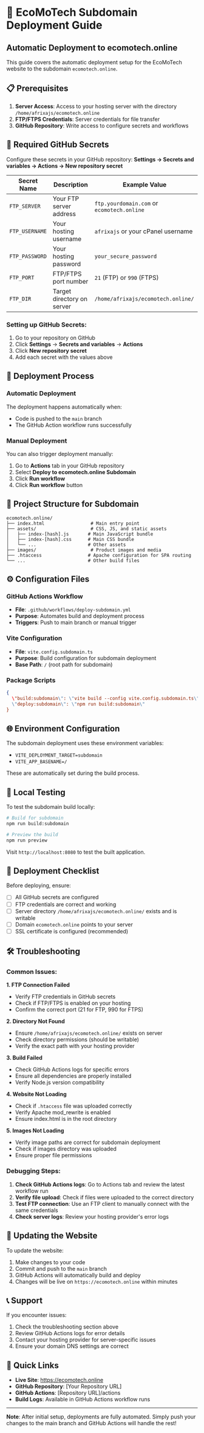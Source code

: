 # 🚀 EcoMoTech Subdomain Deployment Guide

## Automatic Deployment to ecomotech.online

This guide covers the automatic deployment setup for the EcoMoTech website to the subdomain `ecomotech.online`.

## 📋 Prerequisites

1. **Server Access**: Access to your hosting server with the directory `/home/afrixajs/ecomotech.online`
2. **FTP/FTPS Credentials**: Server credentials for file transfer
3. **GitHub Repository**: Write access to configure secrets and workflows

## 🔐 Required GitHub Secrets

Configure these secrets in your GitHub repository:
**Settings → Secrets and variables → Actions → New repository secret**

| Secret Name | Description | Example Value |
|-------------|-------------|---------------|
| `FTP_SERVER` | Your FTP server address | `ftp.yourdomain.com` or `ecomotech.online` |
| `FTP_USERNAME` | Your hosting username | `afrixajs` or your cPanel username |
| `FTP_PASSWORD` | Your hosting password | `your_secure_password` |
| `FTP_PORT` | FTP/FTPS port number | `21` (FTP) or `990` (FTPS) |
| `FTP_DIR` | Target directory on server | `/home/afrixajs/ecomotech.online/` |

### Setting up GitHub Secrets:

1. Go to your repository on GitHub
2. Click **Settings** → **Secrets and variables** → **Actions**
3. Click **New repository secret**
4. Add each secret with the values above

## 🚀 Deployment Process

### Automatic Deployment
The deployment happens automatically when:
- Code is pushed to the `main` branch
- The GitHub Action workflow runs successfully

### Manual Deployment
You can also trigger deployment manually:
1. Go to **Actions** tab in your GitHub repository
2. Select **Deploy to ecomotech.online Subdomain**
3. Click **Run workflow**
4. Click **Run workflow** button

## 📁 Project Structure for Subdomain

```
ecomotech.online/
├── index.html                 # Main entry point
├── assets/                    # CSS, JS, and static assets
│   ├── index-[hash].js       # Main JavaScript bundle
│   ├── index-[hash].css      # Main CSS bundle
│   └── ...                   # Other assets
├── images/                    # Product images and media
├── .htaccess                 # Apache configuration for SPA routing
└── ...                       # Other build files
```

## ⚙️ Configuration Files

### GitHub Actions Workflow
- **File**: `.github/workflows/deploy-subdomain.yml`
- **Purpose**: Automates build and deployment process
- **Triggers**: Push to main branch or manual trigger

### Vite Configuration
- **File**: `vite.config.subdomain.ts`
- **Purpose**: Build configuration for subdomain deployment
- **Base Path**: `/` (root path for subdomain)

### Package Scripts
```json
{
  \"build:subdomain\": \"vite build --config vite.config.subdomain.ts\",
  \"deploy:subdomain\": \"npm run build:subdomain\"
}
```

## 🌐 Environment Configuration

The subdomain deployment uses these environment variables:
- `VITE_DEPLOYMENT_TARGET=subdomain`
- `VITE_APP_BASENAME=/`

These are automatically set during the build process.

## 🔧 Local Testing

To test the subdomain build locally:

```bash
# Build for subdomain
npm run build:subdomain

# Preview the build
npm run preview
```

Visit `http://localhost:8080` to test the built application.

## 📝 Deployment Checklist

Before deploying, ensure:

- [ ] All GitHub secrets are configured
- [ ] FTP credentials are correct and working
- [ ] Server directory `/home/afrixajs/ecomotech.online/` exists and is writable
- [ ] Domain `ecomotech.online` points to your server
- [ ] SSL certificate is configured (recommended)

## 🛠️ Troubleshooting

### Common Issues:

**1. FTP Connection Failed**
- Verify FTP credentials in GitHub secrets
- Check if FTP/FTPS is enabled on your hosting
- Confirm the correct port (21 for FTP, 990 for FTPS)

**2. Directory Not Found**
- Ensure `/home/afrixajs/ecomotech.online/` exists on server
- Check directory permissions (should be writable)
- Verify the exact path with your hosting provider

**3. Build Failed**
- Check GitHub Actions logs for specific errors
- Ensure all dependencies are properly installed
- Verify Node.js version compatibility

**4. Website Not Loading**
- Check if `.htaccess` file was uploaded correctly
- Verify Apache mod_rewrite is enabled
- Ensure index.html is in the root directory

**5. Images Not Loading**
- Verify image paths are correct for subdomain deployment
- Check if images directory was uploaded
- Ensure proper file permissions

### Debugging Steps:

1. **Check GitHub Actions logs**: Go to Actions tab and review the latest workflow run
2. **Verify file upload**: Check if files were uploaded to the correct directory
3. **Test FTP connection**: Use an FTP client to manually connect with the same credentials
4. **Check server logs**: Review your hosting provider's error logs

## 🔄 Updating the Website

To update the website:

1. Make changes to your code
2. Commit and push to the `main` branch
3. GitHub Actions will automatically build and deploy
4. Changes will be live on `https://ecomotech.online` within minutes

## 📞 Support

If you encounter issues:

1. Check the troubleshooting section above
2. Review GitHub Actions logs for error details
3. Contact your hosting provider for server-specific issues
4. Ensure your domain DNS settings are correct

## 🔗 Quick Links

- **Live Site**: https://ecomotech.online
- **GitHub Repository**: [Your Repository URL]
- **GitHub Actions**: [Repository URL]/actions
- **Build Logs**: Available in GitHub Actions workflow runs

---

**Note**: After initial setup, deployments are fully automated. Simply push your changes to the main branch and GitHub Actions will handle the rest!